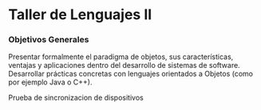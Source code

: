 <h1>Taller de Lenguajes II</h1>
<h3> Objetivos Generales </h3>
<p> Presentar formalmente el paradigma de objetos, sus características, ventajas y
aplicaciones dentro del desarrollo de sistemas de software. Desarrollar prácticas
concretas con lenguajes orientados a Objetos (como por ejemplo Java o C++).</p>
<span> Prueba de sincronizacion de dispositivos</span>
